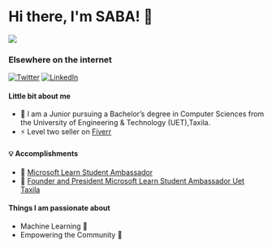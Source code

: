# Hi there, I'm  SABA! 👋
![](https://komarev.com/ghpvc/?username=sabasaeed408)


### Elsewhere on the internet

[![Twitter](https://user-images.githubusercontent.com/282759/84680160-40c90c80-af00-11ea-8390-bb86858c5fa5.png)](https://twitter.com/_sabasaeed)  [![LinkedIn](https://user-images.githubusercontent.com/282759/84680162-4161a300-af00-11ea-912c-8f32e5cc1676.png)](https://linkedin.com/in/saba-saeed-971b6b192/)
	
####  Little bit about me

-   🏫  I am a Junior pursuing a Bachelor’s degree in Computer Sciences from the University of Engineering & Technology (UET),Taxila.
-   ⚡️  Level two seller on [Fiverr](https://www.fiverr.com/sabach408?up_rollout=true)  
 #### 💡  Accomplishments

-   🙌  [Microsoft Learn Student Ambassador](https://studentambassadors.microsoft.com/en-US/profile)
-   🙌  [Founder and President Microsoft Learn Student Ambassador Uet Taxila](https://www.facebook.com/MLSA.Uet.Taxila/)



#### Things I am passionate about

-   Machine Learning  🤖
-   Empowering the Community  💪

